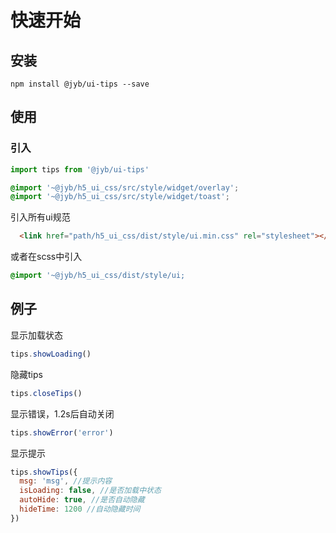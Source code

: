 # 快速开始

## 安装

```shell
npm install @jyb/ui-tips --save
```

## 使用

### 引入

```javascript
import tips from '@jyb/ui-tips'
```

```scss
@import '~@jyb/h5_ui_css/src/style/widget/overlay';
@import '~@jyb/h5_ui_css/src/style/widget/toast';
```
引入所有ui规范
```html
  <link href="path/h5_ui_css/dist/style/ui.min.css" rel="stylesheet"></link>
```
或者在scss中引入
```scss
@import '~@jyb/h5_ui_css/dist/style/ui;
```

## 例子
显示加载状态
```javascript
tips.showLoading()
```

隐藏tips
```javascript
tips.closeTips()
```

显示错误，1.2s后自动关闭
```javascript
tips.showError('error')
```

显示提示
```javascript
tips.showTips({
  msg: 'msg', //提示内容
  isLoading: false, //是否加载中状态
  autoHide: true, //是否自动隐藏
  hideTime: 1200 //自动隐藏时间
})

```



